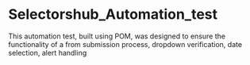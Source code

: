 # Selectorshub_Automation_test
This automation test, built using POM, was designed to ensure the functionality of a from submission process, dropdown verification, date selection, alert handling
